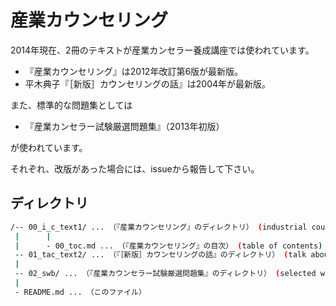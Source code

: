 産業カウンセリング
=====================
2014年現在、2冊のテキストが産業カンセラー養成講座では使われています。

- 『産業カウンセリング』は2012年改訂第6版が最新版。
- 平木典子『［新版］カウンセリングの話』は2004年が最新版。

また、標準的な問題集としては

- 『産業カンセラー試験厳選問題集』（2013年初版）

が使われています。

それぞれ、改版があった場合には、issueから報告して下さい。

## ディレクトリ

```bash
/-- 00_i_c_text1/ ... （『産業カウンセリング』のディレクトリ） (industrial couseling)
 |      |
 |      - 00_toc.md ... （『産業カウンセリング』の目次） (table of contents)
 -- 01_tac_text2/ ... （『［新版］カウンセリングの話』のディレクトリ） (talk about counseling)
 |
 -- 02_swb/ ... （『産業カウンセラー試験厳選問題集』のディレクトリ） (selected workbook)
 |
 - README.md ... （このファイル）
```
